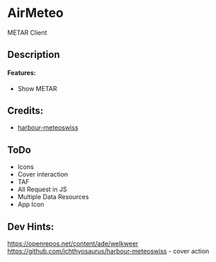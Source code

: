 # AirMeteo
METAR Client


## Description


#### Features:
- Show METAR

## Credits:
 - [harbour-meteoswiss](https://github.com/ichthyosaurus/harbour-meteoswiss)
 
## ToDo

- Icons
- Cover interaction
- TAF
- All Request in JS
- Multiple Data Resources
- App Icon

## Dev Hints:
https://openrepos.net/content/ade/welkweer
https://github.com/ichthyosaurus/harbour-meteoswiss - cover action